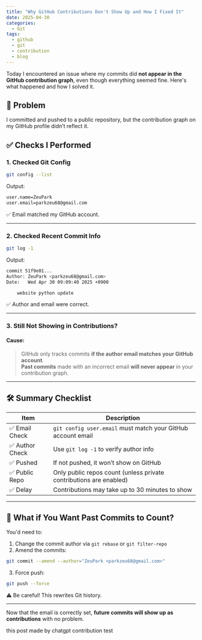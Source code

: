 ```yaml
---
title: "Why GitHub Contributions Don't Show Up and How I Fixed It"
date: 2025-04-30
categories:
  - Git
tags:
  - github
  - git
  - contribution
  - blog
---
```


Today I encountered an issue where my commits did **not appear in the GitHub contribution graph**, even though everything seemed fine. Here's what happened and how I solved it.

## 🐞 Problem

I committed and pushed to a public repository, but the contribution graph on my GitHub profile didn’t reflect it.

## ✅ Checks I Performed

### 1. Checked Git Config

```bash
git config --list
```

Output:

```bash
user.name=ZeuPark
user.email=parkzeu68@gmail.com
```

✅ Email matched my GitHub account.

---

### 2. Checked Recent Commit Info

```bash
git log -1
```

Output:

```bash
commit 51f9e01...
Author: ZeuPark <parkzeu68@gmail.com>
Date:   Wed Apr 30 09:09:40 2025 +0900

    website python update
```

✅ Author and email were correct.

---

### 3. Still Not Showing in Contributions?

#### Cause:
> GitHub only tracks commits **if the author email matches your GitHub account**.  
> **Past commits** made with an incorrect email **will never appear** in your contribution graph.

---

## 🛠️ Summary Checklist

| Item | Description |
|------|-------------|
| ✅ Email Check | `git config user.email` must match your GitHub account email |
| ✅ Author Check | Use `git log -1` to verify author info |
| ✅ Pushed | If not pushed, it won’t show on GitHub |
| ✅ Public Repo | Only public repos count (unless private contributions are enabled) |
| ✅ Delay | Contributions may take up to 30 minutes to show |

---

## 🔄 What if You Want Past Commits to Count?

You'd need to:

1. Change the commit author via `git rebase` or `git filter-repo`
2. Amend the commits:  
```bash
git commit --amend --author="ZeuPark <parkzeu68@gmail.com>"
```
3. Force push:
```bash
git push --force
```

⚠️ Be careful! This rewrites Git history.

---

Now that the email is correctly set, **future commits will show up as contributions** with no problem.

this post made by chatgpt contribution test